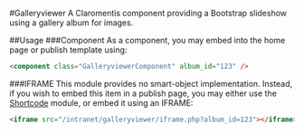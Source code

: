 #Galleryviewer
A Claromentis component providing a Bootstrap slideshow using a gallery album for images.

##Usage
###Component
As a component, you may embed into the home page or publish template using:
```html
<component class="GalleryviewerComponent" album_id="123" />
```

###IFRAME
This module provides no smart-object implementation. Instead, if you wish to
embed this item in a publish page, you may either use the 
[Shortcode](http://github/LaboratoryGA/shortcode) module, or embed it using
an IFRAME:
```html
<iframe src="/intranet/galleryviewer/iframe.php?album_id=123"></iframe>
```
